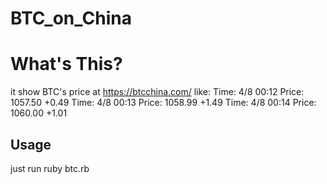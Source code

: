 BTC_on_China
============
# What's This?
it show BTC's price at https://btcchina.com/
like:
Time: 4/8 00:12 Price: 1057.50 +0.49
Time: 4/8 00:13 Price: 1058.99 +1.49
Time: 4/8 00:14 Price: 1060.00 +1.01

## Usage
just run    ruby btc.rb
